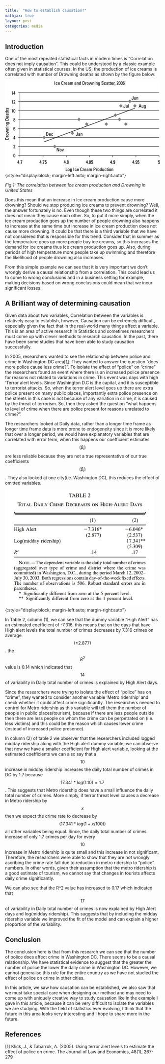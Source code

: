 ```yaml
---
title:  "How to establish causation?"
mathjax: true
layout: post
categories: media
---
```





## Introduction
One of the most repeated statistical facts in modern times is “Correlation does not imply causation”. This could be understood by a classic example often given in statistical courses, In the US, the production of ice creams is correlated with number of Drowning deaths as shown by the figure below:

[//]: # (this image below will be centered)
![Alt text](https://raw.githubusercontent.com/mizanur55/mizanur55.github.io/master/_posts/Ice_cream_and_drowning.jpg){:style="display:block; margin-left:auto; margin-right:auto"}

*Fig 1: The correlation between Ice cream production and Drowning in United States*

Does this mean that an increase in Ice cream production cause more drowning? Should we stop producing ice creams to prevent drowning? Well, the answer fortunately is no. Even though these two things are correlated it does not mean they cause each other. So, to put it more simply, when the ice cream production goes up the number of people drowning also happens to increase at the same time but increase in ice cream production does not cause more drowning. It could be that there is a third variable that we have not considered that is responsible for this trend. Consider that in summer as the temperature goes up more people buy ice creams, so this increases the demand for ice creams thus ice cream production goes up. Also, during periods of high temperature more people take up swimming and therefore the likelihood of people drowning also increases. 

From this simple example we can see that it is very important we don’t wrongly derive a causal relationship from a correlation. This could lead us to come to wrong conclusions and in a business setting for example, making decisions based on wrong conclusions could mean that we incur significant losses.


## A Brilliant way of determining causation
Given data about two variables, Correlation between the variables is relatively easy to establish, however, Causation can be extremely difficult, especially given the fact that in the real-world many things affect a variable. This is an area of active research in Statistics and sometimes researchers must come up with clever methods to research causation. In the past, there have been some studies that have been able to study causation successfully. 

In 2005, researchers wanted to see the relationship between police and crime in Washington DC area[[1]](#1). They wanted to answer the question “does more police cause less crime?”. To isolate the effect of “police” on “crime” the researchers found an event where there is an increased police presence for reasons not related to variations in crime. This event was days with high ‘Terror alert levels. Since Washington D.C is the capital, and it is susceptible to terrorist attacks. So, when the terror alert level goes up there are extra police present on many public places, importantly extra police presence on the streets in this case is not because of any variation in crime, it is caused by the threat of terrorism. So, then they asked the question “what happens to level of crime when there are police present for reasons unrelated to crime?”.

The researchers looked at Daily data, rather than a longer time frame as longer time frame data is more prone to endogeneity since it is more likely that over a longer period, we would have explanatory variables that are correlated with error term, when this happens our coefficient estimates $$ (β_i) $$ are less reliable because they are not a true representative of our true coefficients $$ (β_i) $$. They also looked at one city(i.e. Washington DC), this reduces the effect of omitted variables. 

![Alt text](https://raw.githubusercontent.com/mizanur55/mizanur55.github.io/master/_posts/Table_2.jpg){:style="display:block; margin-left:auto; margin-right:auto"}

In Table 2, column (1), we can see that the dummy variable “High Alert” has an estimated coefficient of -7.316, this means that on the days that have High alert levels the total number of crimes decreases by 7.316 crimes on average $$ (±2.877) $$. the $$ R^2 $$ value is 0.14 which indicated that $$ 14% $$ of variability in Daily total number of crimes is explained by High Alert days.

Since the researchers were trying to isolate the effect of “police” has on “crime”, they wanted to consider another variable ‘Metro ridership’ and check whether it could affect crime significantly. The researchers needed to control for Metro ridership as this variable will tell them the number of people in public places(tourism), because if there are less people outside then there are less people on whom the crime can be perpetrated on (i.e. less victims) and this could be the reason which causes lower crime (instead of increased police presence). 

In column (2) of table 2 we observer that the researchers included logged midday ridership along with the High alert dummy variable, we can observe that now we have a smaller coefficient for High alert variable, looking at the estimated coefficients we can also say that a $$ 10% $$ increase in midday ridership increases the daily total number of crimes in DC by 1.7 because $$ 17.341*log (1.10) = 1.7 $$. This suggests that Metro ridership does have a small influence the daily total number of crimes. More simply, if terror threat level causes a decrease in Metro ridership by $$ x% $$ then we expect the crime rate to decrease by $$ (17.341*log⁡(1+x/100)) $$ all other variables being equal. Since, the daily total number of crimes increase of only 1.7 crimes per day for every $$ 10% $$ increase in Metro ridership is quite small and this increase in not significant, Therefore, the researchers were able to show that they are not wrongly ascribing the crime rate fall due to reduction in metro ridership to “police” numbers. In other words, given their assumption that the metro ridership is a good estimate of tourism, we cannot say that changes in tourists affects daily crime significantly. 

We can also see that the R^2 value has increased to 0.17 which indicated that $$ 17% $$ of variability in Daily total number of crimes is now explained by High Alert days and log(midday ridership). This suggests that by including the midday ridership variable we improved the fit of the model and can explain a higher proportion of the variability. 

## Conclusion
The conclusion here is that from this research we can see that the number of police does affect crime in Washington DC. There seems to be a causal relationship. We have statistical evidence to suggest that the greater the number of police the lower the daily crime in Washington DC. However, we cannot generalise this rule for the entire country as we have not studied the effect of police on crime in other cities. 

In this article, we saw how causation can be established, we also saw that we must take special care when designing our method and may need to come up with uniquely creative way to study causation like in the example I gave in this article, because it can be very difficult to isolate the variables we are studying. With the field of statistics ever evolving, I think that the future in this area looks very interesting and I hope to share more in the future.  


## References
<a id="1">[1]</a> 
Klick, J., & Tabarrok, A. (2005).
Using terror alert levels to estimate the effect of police on crime. 
The Journal of Law and Economics, 48(1), 267-279
  
 


[//]: # (EXTRA - NOTES)

[//]: # (the code below can be used for quotations)
[//]: # (> The secret to creativity is knowing how to hide your sources.) 
[//]: # (&mdash;<cite>[Albert Einstein][1]</cite>)

[//]: # (how to reference: https://stackoverflow.com/questions/26587527/cite-a-paper-using-github-markdown-syntax)

